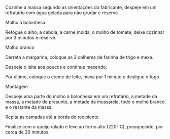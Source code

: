 Cozinhe a massa segundo as orientações do fabricante, despeje em um refratário com água gelada para não grudar e reserve.

Molho à bolonhesa

Refogue o alho, a cebola, a carne moída, o molho de tomate, deixe cozinhar por 3 minutos e reserve.

Molho branco

Derreta a margarina, coloque as 3 colheres de farinha de trigo e mexa.

Despeje o leite aos poucos e continue mexendo.

Por último, coloque o creme de leite, mexa por 1 minuto e desligue o fogo.

Montagem

Despeje uma parte do molho à bolonhesa em um refratário, a metade da massa, a metade do presunto, a metade da mussarela, todo o molho branco e o restante da massa.

Repita as camadas até a borda do recipiente.

Finalize com o queijo ralado e leve ao forno alto (220° C), preaquecido, por cerca de 20 minutos.